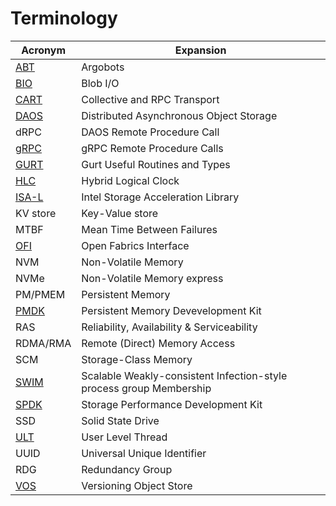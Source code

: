 # Terminology

|Acronym|Expansion |
|---|---|
|[ABT](https://github.com/pmodels/argobots/wiki/Introduction-to-Argobots)|Argobots|
|[BIO](/doc/bio/README.md)|Blob I/O|
|[CART](https://github.com/daos-stack/cart)|Collective and RPC Transport|
|[DAOS](http://www.daos.io)|Distributed Asynchronous Object Storage |
|dRPC|DAOS Remote Procedure Call|
|[gRPC](https://grpc.io)|gRPC Remote Procedure Calls|
|[GURT](https://github.com/daos-stack/cart)|Gurt Useful Routines and Types|
|[HLC](https://cse.buffalo.edu/tech-reports/2014-04.pdf)|Hybrid Logical Clock|
|[ISA-L](https://01.org/intel®-storage-acceleration-library-open-source-version)|Intel Storage Acceleration Library|
|KV store|Key-Value store|
|MTBF|Mean Time Between Failures|
|[OFI](https://ofiwg.github.io/libfabric/)|Open Fabrics Interface|
|NVM|Non-Volatile Memory|
|NVMe|Non-Volatile Memory express|
|PM/PMEM|Persistent Memory|
|[PMDK](https://pmem.io/pmdk/)|Persistent Memory Devevelopment Kit|
|RAS|Reliability, Availability & Serviceability|
|RDMA/RMA|Remote (Direct) Memory Access|
|SCM|Storage-Class Memory|
|[SWIM](http://ieeexplore.ieee.org/stamp/stamp.jsp?arnumber=1028914)|Scalable Weakly-consistent Infection-style process group Membership|
|[SPDK](https://spdk.io/)|Storage Performance Development Kit|
|SSD|Solid State Drive|
|[ULT](https://github.com/pmodels/argobots/wiki/User-level-Thread-(ULT))|User Level Thread|
|UUID|Universal Unique Identifier|
|RDG|Redundancy Group|
|[VOS](/doc/vos/README.md)|Versioning Object Store|
